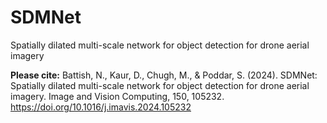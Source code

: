 # SDMNet
Spatially dilated multi-scale network for object detection for drone aerial imagery



**Please cite:**
Battish, N., Kaur, D., Chugh, M., & Poddar, S. (2024). SDMNet: Spatially dilated multi-scale network for object detection for drone aerial imagery. Image and Vision Computing, 150, 105232.
https://doi.org/10.1016/j.imavis.2024.105232
